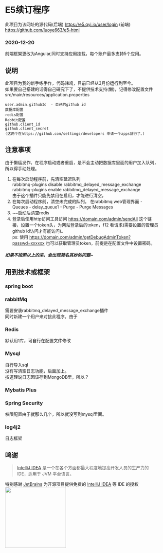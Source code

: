 # E5续订程序
此项目为该网址的源代码(后端) https://e5.qyi.io/user/login 
(前端) https://github.com/luoye663/e5-html
### 2020-12-20
前端框架更改为Angular,同时支持应用挂载，每个账户最多支持5个应用。
## 说明
此项目为我的新手练手作，代码辣鸡，目前已经从3月份运行到至今。  
如果要自己搭建的话得自己研究下了，不提供技术支持(懒)，记得修改配置文件 
src/main/resources/application.properties 
```
user.admin.githubId  - 自己的github id  
数据库配置  
redis配置  
Rabbit配置  
github.client_id  
github.client_secret  
(这两个在https://github.com/settings/developers 申请一个apps就行了。)
```
## 注意事项
由于懒癌发作，在程序启动或者重启，是不会主动把数据库里面的用户加入队列，所以得手动处理。
1. 在每次启动程序前，先清空延迟队列  
rabbitmq-plugins disable rabbitmq_delayed_message_exchange
rabbitmq-plugins enable rabbitmq_delayed_message_exchange  
由于这个插件只能先禁用在启用，才能进行清空。
2. 在每次启动程序前，清空未完成的队列。
在rabbitmq web管理界面 - Queues - delay_queue1 - Purge - Purge Messages
3. ~~启动后清空redis
4. 登录后使用http访问工具访问  https://domain.com/admin/sendAll 这个链接，设置一个token头，为网站登录后的token，f12 看请求(需要设置的管理员github id访问才有能访问)。  
ps: 使用  https://domain.com/admin/getDebugAdminToken?passwd=xxxxxx 也可以获取管理员token，前提是在配置文件中设置密码。
##### 如果不按照以上的来，会出现莫名其妙的问题~

## 用到技术或框架
### spring boot  

### rabbitMq  
需要安装rabbitmq_delayed_message_exchange插件  
同时新建一个用户来对接此程序，由于
### Redis
默认用1库，可自行在配置文件修改  

### Mysql
自行导入sql  
没有写清空日志功能，后面加上。  
按道理说日志因该存到MongoDB里，所以？
### Mybatis Plus

### Spring Security
权限配置由于就那么几个，所以就没写到mysql里面。
### log4j2
日志框架

## 鸣谢

> [IntelliJ IDEA](https://zh.wikipedia.org/zh-hans/IntelliJ_IDEA) 是一个在各个方面都最大程度地提高开发人员的生产力的 IDE，适用于 JVM 平台语言。

特别感谢 [JetBrains](https://www.jetbrains.com/?from=) 为开源项目提供免费的 [IntelliJ IDEA](https://www.jetbrains.com/idea/?from=) 等 IDE 的授权  
[<img src=".github/jetbrains-variant-3.png" width="200"/>](https://www.jetbrains.com/)
